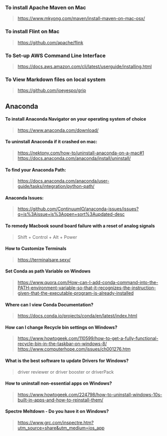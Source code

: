 ### To install Apache Maven on Mac
> https://www.mkyong.com/maven/install-maven-on-mac-osx/
### To install Flint on Mac
> https://github.com/apache/flink
### To Set-up AWS Command Line Interface
> https://docs.aws.amazon.com/cli/latest/userguide/installing.html
### To View Markdown files on local system
> https://github.com/joeyespo/grip

## Anaconda
#### To install Anaconda Navigator on your operating system of choice
> https://www.anaconda.com/download/
#### To uninstall Anaconda if it crashed on mac:
> https://nektony.com/how-to/uninstall-anaconda-on-a-mac#1
> https://docs.anaconda.com/anaconda/install/uninstall/
#### To find your Anaconda Path:
> https://docs.anaconda.com/anaconda/user-guide/tasks/integration/python-path/
#### Anaconda Issues:
> https://github.com/ContinuumIO/anaconda-issues/issues?q=is%3Aissue+is%3Aopen+sort%3Aupdated-desc

#### To remedy Macbook sound board failure with a reset of analog signals
> Shift + Control + Alt + Power

#### How to Customize Terminals
> https://terminalsare.sexy/

#### Set Conda as path Variable on Windows
> https://www.quora.com/How-can-I-add-conda-command-into-the-PATH-environment-variable-so-that-it-recognizes-the-instruction-given-that-the-executable-program-is-already-installed

#### Where can I view Conda Documentation?
> https://docs.conda.io/projects/conda/en/latest/index.html

#### How can I change Recycle bin settings on Windows?
> https://www.howtogeek.com/110599/how-to-get-a-fully-functional-recycle-bin-in-the-taskbar-on-windows-8/
> https://www.computerhope.com/issues/ch001276.htm

#### What is the best software to update Drivers for Windows?
> driver reviewer or driver booster or driverPack

#### How to uninstall non-essential apps on Windows?
> https://www.howtogeek.com/224798/how-to-uninstall-windows-10s-built-in-apps-and-how-to-reinstall-them/

#### Spectre Meltdown - Do you have it on Windows?
> https://www.grc.com/inspectre.htm?utm_source=share&utm_medium=ios_app
